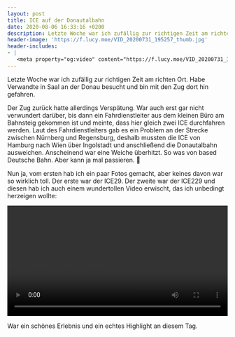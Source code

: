 ```yaml
---
layout: post
title: ICE auf der Donautalbahn
date: 2020-08-06 16:33:16 +0200
description: Letzte Woche war ich zufällig zur richtigen Zeit am richten Ort. 
header-image: 'https://f.lucy.moe/VID_20200731_195257_thumb.jpg'
header-includes:
- |
   <meta property="og:video" content="https://f.lucy.moe/VID_20200731_195257.mp4" />
---
```



Letzte Woche war ich zufällig zur richtigen Zeit am richten Ort. 
Habe Verwandte in Saal an der Donau besucht und bin mit den Zug dort hin gefahren.

Der Zug zurück hatte allerdings Verspätung. 
War auch erst gar nicht verwundert darüber, bis dann ein Fahrdienstleiter aus dem kleinen Büro am Bahnsteig gekommen ist und meinte, dass hier gleich zwei ICE durchfahren werden.
Laut des Fahrdienstleiters gab es ein Problem an der Strecke zwischen Nürnberg und Regensburg, deshalb mussten die ICE von Hamburg nach Wien über Ingolstadt und anschließend die Donautalbahn ausweichen.
Anscheinend war eine Weiche überhitzt.
So was von based Deutsche Bahn.
Aber kann ja mal passieren. 🤷

Nun ja, vom ersten hab ich ein paar Fotos gemacht, aber keines davon war so wirklich toll.
Der erste war der ICE29. 
Der zweite war der ICE229 und diesen hab ich auch einem wundertollen Video erwischt, das ich unbedingt herzeigen wollte:

<video width="100%" controls>
   <source src="https://f.lucy.moe/VID_20200731_195257.mp4" type="video/mp4">
</video> 

War ein schönes Erlebnis und ein echtes Highlight an diesem Tag.
